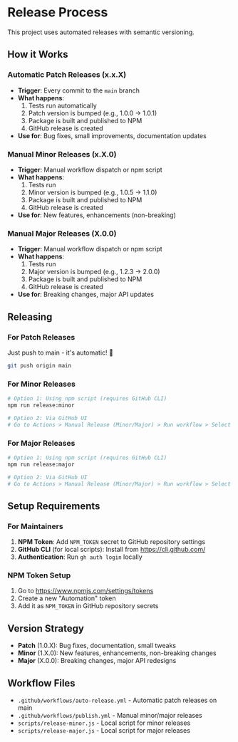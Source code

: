 # Release Process

This project uses automated releases with semantic versioning.

## How it Works

### Automatic Patch Releases (x.x.X)
- **Trigger**: Every commit to the `main` branch
- **What happens**: 
  1. Tests run automatically
  2. Patch version is bumped (e.g., 1.0.0 → 1.0.1)
  3. Package is built and published to NPM
  4. GitHub release is created
- **Use for**: Bug fixes, small improvements, documentation updates

### Manual Minor Releases (x.X.0)
- **Trigger**: Manual workflow dispatch or npm script
- **What happens**:
  1. Tests run
  2. Minor version is bumped (e.g., 1.0.5 → 1.1.0)  
  3. Package is built and published to NPM
  4. GitHub release is created
- **Use for**: New features, enhancements (non-breaking)

### Manual Major Releases (X.0.0)
- **Trigger**: Manual workflow dispatch or npm script  
- **What happens**:
  1. Tests run
  2. Major version is bumped (e.g., 1.2.3 → 2.0.0)
  3. Package is built and published to NPM  
  4. GitHub release is created
- **Use for**: Breaking changes, major API updates

## Releasing

### For Patch Releases
Just push to main - it's automatic! 🎉

```bash
git push origin main
```

### For Minor Releases
```bash
# Option 1: Using npm script (requires GitHub CLI)
npm run release:minor

# Option 2: Via GitHub UI
# Go to Actions > Manual Release (Minor/Major) > Run workflow > Select "minor"
```

### For Major Releases  
```bash
# Option 1: Using npm script (requires GitHub CLI)
npm run release:major

# Option 2: Via GitHub UI
# Go to Actions > Manual Release (Minor/Major) > Run workflow > Select "major"
```

## Setup Requirements

### For Maintainers
1. **NPM Token**: Add `NPM_TOKEN` secret to GitHub repository settings
2. **GitHub CLI** (for local scripts): Install from https://cli.github.com/
3. **Authentication**: Run `gh auth login` locally

### NPM Token Setup
1. Go to https://www.npmjs.com/settings/tokens
2. Create a new "Automation" token
3. Add it as `NPM_TOKEN` in GitHub repository secrets

## Version Strategy

- **Patch** (1.0.X): Bug fixes, documentation, small tweaks
- **Minor** (1.X.0): New features, enhancements, non-breaking changes  
- **Major** (X.0.0): Breaking changes, major API redesigns

## Workflow Files

- `.github/workflows/auto-release.yml` - Automatic patch releases on main
- `.github/workflows/publish.yml` - Manual minor/major releases
- `scripts/release-minor.js` - Local script for minor releases
- `scripts/release-major.js` - Local script for major releases
